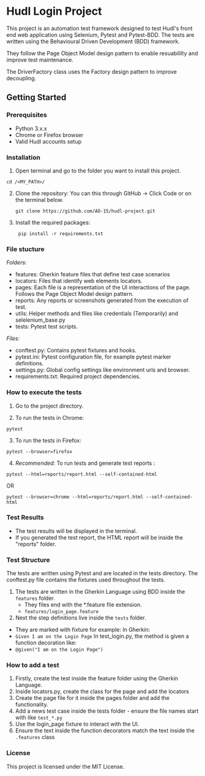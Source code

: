 # Hudl Login Project

This project is an automation test framework designed to test Hudl's front end web application using Selenium, Pytest and Pytest-BDD. The tests are written using the Behavioural Driven Development (BDD) framework. 

They follow the Page Object Model design pattern to enable resuabililty and improve test maintenance. 

The DriverFactory class uses the Factory design pattern to improve decoupling.


## Getting Started

### Prerequisites

- Python 3.x.x
- Chrome or Firefox browser
- Valid Hudl accounts setup

### Installation

1. Open terminal and go to the folder you want to install this project.

`cd /<MY_PATH>/`

2. Clone the repository:
   You can this through GitHub -> Click Code or on the terminal below.

   ```
   git clone https://github.com/AO-15/hudl-project.git
   ```

3. Install the required packages:
   ```
    pip install -r requirements.txt
   ```

### File stucture

_Folders:_

- features: Gherkin feature files that define test case scenarios
- locators: Files that identify web elements locators.
- pages: Each file is a representation of the UI interactions of the page. Follows the Page Object Model design pattern.
- reports: Any reports or screenshots generated from the execution of test.
- utils: Helper methods and files like credentials (Temporarily) and selelenium_base.py
- tests: Pytest test scripts.

_Files:_

- conftest.py: Contains pytest fixtures and hooks.
- pytest.ini: Pytest configuration file, for example pytest marker definitions.
- settings.py: Global config settings like environment urls and browser.
- requirements.txt: Required project dependencies.

### How to execute the tests

1.  Go to the project directory.

2.  To run the tests in Chrome:

```
pytest
```

3. To run the tests in Firefox:

```
pytest --browser=firefox
```

4. _Recommended_: To run tests and generate test reports :

```
pytest --html=reports/report.html --self-contained-html
```

OR

```
pytest --browser=chrome --html=reports/report.html --self-contained-html
```

### Test Results

- The test results will be displayed in the terminal.
- If you generated the test report, the HTML report will be inside the "reports" folder.

### Test Structure

The tests are written using Pytest and are located in the tests directory. The conftest.py file contains the fixtures used throughout the tests.

1. The tests are written in the Gherkin Language using BDD inside the `features` folder.
   - They files end with the \*.feature file extension.
   - `features/login_page.feature`
2. Next the step definitions live inside the `tests` folder.

- They are marked with fixture for example:
  In Gherkin:
- `Given I am on the Login Page`
  In test_login.py, the method is given a function decoration like:
- `@given("I am on the Login Page")`

### How to add a test

1. Firstly, create the test inside the feature folder using the Gherkin Language.
2. Inside locators.py, create the class for the page and add the locators
3. Create the page file for it inside the pages folder and add the functionality.
4. Add a news test case inside the tests folder - ensure the file names start with like `test_*.py`
5. Use the login_page fixture to interact with the UI.
6. Ensure the text inside the function decorators match the text inside the `.features` class

### License
This project is licensed under the MIT License.

